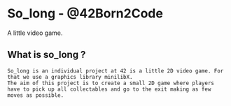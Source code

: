 # So_long - @42Born2Code

A little video game.

## What is so_long ?

    So_long is an individual project at 42 is a little 2D video game. For that we use a graphics library minilibX.
    The aim of this project is to create a small 2D game where players have to pick up all collectables and go to the exit making as few moves as possible.
